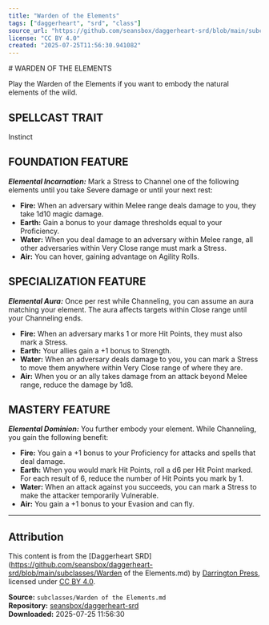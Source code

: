 ```yaml
---
title: "Warden of the Elements"
tags: ["daggerheart", "srd", "class"]
source_url: "https://github.com/seansbox/daggerheart-srd/blob/main/subclasses/Warden of the Elements.md"
license: "CC BY 4.0"
created: "2025-07-25T11:56:30.941082"
---
```


﻿# WARDEN OF THE ELEMENTS

Play the Warden of the Elements if you want to embody the natural elements of the wild.

## SPELLCAST TRAIT

Instinct

## FOUNDATION FEATURE

***Elemental Incarnation:*** Mark a Stress to Channel one of the following elements until you take Severe damage or until your next rest:

- **Fire:** When an adversary within Melee range deals damage to you, they take 1d10 magic damage.
- **Earth:** Gain a bonus to your damage thresholds equal to your Proficiency.
- **Water:** When you deal damage to an adversary within Melee range, all other adversaries within Very Close range must mark a Stress.
- **Air:** You can hover, gaining advantage on Agility Rolls.

## SPECIALIZATION FEATURE

***Elemental Aura:*** Once per rest while Channeling, you can assume an aura matching your element. The aura affects targets within Close range until your Channeling ends.

- **Fire:** When an adversary marks 1 or more Hit Points, they must also mark a Stress.
- **Earth:** Your allies gain a +1 bonus to Strength.
- **Water:** When an adversary deals damage to you, you can mark a Stress to move them anywhere within Very Close range of where they are.
- **Air:** When you or an ally takes damage from an attack beyond Melee range, reduce the damage by 1d8.

## MASTERY FEATURE

***Elemental Dominion:*** You further embody your element. While Channeling, you gain the following benefit:

- **Fire:** You gain a +1 bonus to your Proficiency for attacks and spells that deal damage.
- **Earth:** When you would mark Hit Points, roll a d6 per Hit Point marked. For each result of 6, reduce the number of Hit Points you mark by 1.
- **Water:** When an attack against you succeeds, you can mark a Stress to make the attacker temporarily Vulnerable.
- **Air:** You gain a +1 bonus to your Evasion and can fly.

---

## Attribution

This content is from the [Daggerheart SRD](https://github.com/seansbox/daggerheart-srd/blob/main/subclasses/Warden of the Elements.md) by [Darrington Press](https://darringtonpress.com/), licensed under [CC BY 4.0](https://creativecommons.org/licenses/by/4.0/).

**Source:** `subclasses/Warden of the Elements.md`  
**Repository:** [seansbox/daggerheart-srd](https://github.com/seansbox/daggerheart-srd)  
**Downloaded:** 2025-07-25 11:56:30

